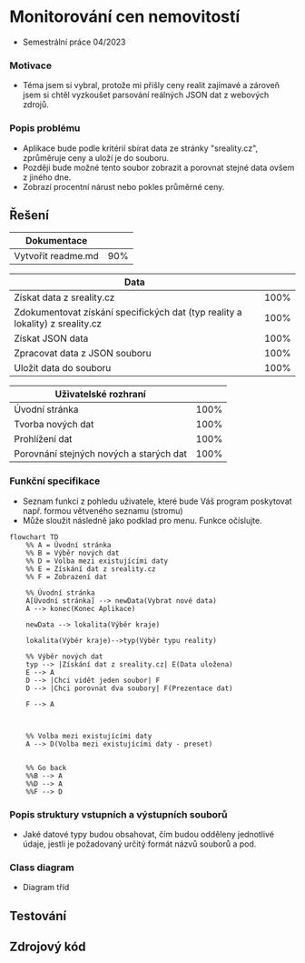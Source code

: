 # Monitorování cen nemovitostí
- Semestrální práce 04/2023

### Motivace
- Téma jsem si vybral, protože mi přišly ceny realit zajímavé a zároveň jsem si chtěl vyzkoušet parsování reálných JSON dat z webových zdrojů.

### Popis problému

- Aplikace bude podle kritérií sbírat data ze stránky "sreality.cz", zprůměruje ceny a uloží je do souboru.
- Později bude možné tento soubor zobrazit a porovnat stejné data ovšem z jiného dne.
- Zobrazí procentní nárust nebo pokles průměrné ceny.

## Řešení

| Dokumentace |                   |
| ------------- | ------------------------------ |
| Vytvořit readme.md      | 90%      |

| Data |                   |
| ------------- | ------------------------------ |
| Získat data z sreality.cz      | 100%      |
| Zdokumentovat získání specifických dat (typ reality a lokality) z sreality.cz      | 100%      |
| Získat JSON data     | 100%      |
| Zpracovat data z JSON souboru     | 100%      |
| Uložit data do souboru     | 100%      |

| Uživatelské rozhraní |                   |
| ------------- | ------------------------------ |
| Úvodní stránka     | 100%      |
| Tvorba nových dat     | 100%      |
| Prohlížení dat     | 100%      |
| Porovnání stejných nových a starých dat     | 100%      |

### Funkční specifikace
- Seznam funkcí z pohledu uživatele, které bude Váš program poskytovat např. formou větveného seznamu (stromu)
- Může sloužit následně jako podklad pro menu. Funkce očíslujte.

```mermaid
flowchart TD
    %% A = Úvodní stránka
    %% B = Výběr nových dat
    %% D = Volba mezi existujícími daty
    %% E = Získání dat z sreality.cz
    %% F = Zobrazení dat

    %% Úvodní stránka
    A[Úvodní stránka] --> newData(Vybrat nové data)
    A --> konec(Konec Aplikace)
    
    newData --> lokalita(Výběr kraje)

    lokalita(Výběr kraje)-->typ(Výběr typu reality)
    
    %% Výběr nových dat
    typ --> |Získání dat z sreality.cz| E(Data uložena)
    E --> A
    D --> |Chci vidět jeden soubor| F
    D --> |Chci porovnat dva soubory| F(Prezentace dat)

    F --> A

    

    %% Volba mezi existujícími daty
    A --> D(Volba mezi existujícími daty - preset)
    

    %% Go back
    %%B --> A 
    %%D --> A 
    %%F --> D 
```

### Popis struktury vstupních a výstupních souborů
- Jaké datové typy budou obsahovat, čím budou odděleny jednotlivé údaje, jestli je požadovaný určitý formát názvů souborů a pod.

### Class diagram
- Diagram tříd

## Testování

## Zdrojový kód
